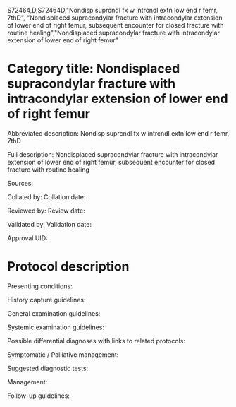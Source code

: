S72464,D,S72464D,"Nondisp suprcndl fx w intrcndl extn low end r femr, 7thD", "Nondisplaced supracondylar fracture with intracondylar extension of lower end of right femur, subsequent encounter for closed fracture with routine healing","Nondisplaced supracondylar fracture with intracondylar extension of lower end of right femur"
# Category title: Nondisplaced supracondylar fracture with intracondylar extension of lower end of right femur

Abbreviated description: Nondisp suprcndl fx w intrcndl extn low end r femr, 7thD

Full description: Nondisplaced supracondylar fracture with intracondylar extension of lower end of right femur, subsequent encounter for closed fracture with routine healing

Sources:

Collated by:
Collation date:

Reviewed by:
Review date:

Validated by:
Validation date:

Approval UID:

# Protocol description

Presenting conditions:

History capture guidelines:

General examination guidelines:

Systemic examination guidelines:

Possible differential diagnoses with links to related protocols:

Symptomatic / Palliative management:

Suggested diagnostic tests:

Management:

Follow-up guidelines:
